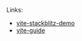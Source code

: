 Links:

- [vite-stackblitz-demo](https://stackblitz.com/edit/vitejs-vite-3ubuxt1s?file=package.json&terminal=dev)
- [vite-guide](https://vite.dev/guide/)

